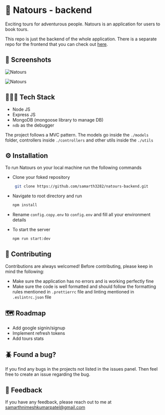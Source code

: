 # 🤖 Natours - backend

Exciting tours for adventurous people. Natours is an application for users to book tours.

This repo is just the backend of the whole application. There is a separate repo for the frontend that you can check out [here](https://github.com/samarth3282/natours-frontend).

## 📱 Screenshots

![Natours](https://user-images.githubusercontent.com/94133102/209841542-20c1a989-bf13-455c-a3e7-ddd8ef1f6539.png)

![Natours](https://user-images.githubusercontent.com/94133102/209841741-a7beb45a-45e8-452e-bcec-10959a3a9ddd.png)

## 🧑🏼‍💻 Tech Stack
- Node JS
- Express JS
- MongoDB (mongoose library to manage DB)
- `ndb` as the debugger

The project follows a MVC pattern. The models go inside the `./models` folder, controllers inside `./controllers` and other utils inside the `./utils`

## ⚙️ Installation

To run Natours on your local machine run the following commands

- Clone your foked repository
   ```sh
    git clone https://github.com/samarth3282/natours-backend.git
   ```
- Navigate to root directory and run
   ```sh
   npm install
   ```
- Rename `config.copy.env` to `config.env` and fill all your environment details

- To start the server
   ```sh
   npm run start:dev
   ```

## 🛂 Contributing

Contributions are always welcomed! Before contributing, please keep in mind the following:

- Make sure the application has no errors and is working perfectly fine
- Make sure the code is well formatted and should follow the formatting rules mentioned in `.prettierrc` file and linting mentioned in `.eslintrc.json` file

## 🗺️ Roadmap

- Add google signin/signup
- Implement refresh tokens
- Add tours stats

## 🪲 Found a bug?

If you find any bugs in the projects not listed in the issues panel. Then feel free to create an issue regarding the bug.

## 🤖 Feedback

If you have any feedback, please reach out to me at samarthnimeshkumarpatel@gmail.com

